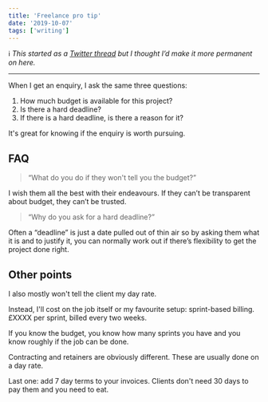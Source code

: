 ```yaml
---
title: 'Freelance pro tip'
date: '2019-10-07'
tags: ['writing']
---
```


ℹ️ _This started as a [Twitter thread](https://twitter.com/hankchizljaw/status/1181311243166113793) but I thought I’d make it more permanent on here._

---

When I get an enquiry, I ask the same three questions:

1. How much budget is available for this project?
2. Is there a hard deadline?
3. If there is a hard deadline, is there a reason for it?

It's great for knowing if the enquiry is worth pursuing.

## FAQ

> “What do you do if they won't tell you the budget?”

I wish them all the best with their endeavours. If they can’t be transparent about budget, they can’t be trusted.

> “Why do you ask for a hard deadline?”

Often a “deadline” is just a date pulled out of thin air so by asking them what it is and to justify it, you can normally work out if there’s flexibility to get the project done right.

## Other points

I also mostly won't tell the client my day rate.

Instead, I'll cost on the job itself or my favourite setup: sprint-based billing. £XXXX per sprint, billed every two weeks.

If you know the budget, you know how many sprints you have and you know roughly if the job can be done.

Contracting and retainers are obviously different. These are usually done on a day rate. 

Last one: add 7 day terms to your invoices. Clients don't need 30 days to pay them and you need to eat.
